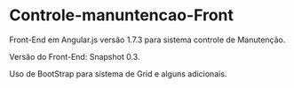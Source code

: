 # Controle-manuntencao-Front

Front-End em Angular.js versão 1.7.3 para sistema controle de Manutenção.

Versão do Front-End: Snapshot 0.3.

Uso de BootStrap para sistema de Grid e alguns adicionais.
